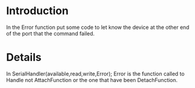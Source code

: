 # Introduction #

In the Error function put some code to let know the device at the other end of the port that the command failed.

# Details #

In SerialHandler(available,read,write,Error); Error is the function called to Handle not AttachFunction or the one that have been DetachFunction.
